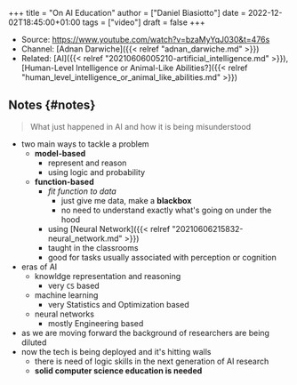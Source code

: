 +++
title = "On AI Education"
author = ["Daniel Biasiotto"]
date = 2022-12-02T18:45:00+01:00
tags = ["video"]
draft = false
+++

-   Source: <https://www.youtube.com/watch?v=bzaMyYqJ030&t=476s>
-   Channel: [Adnan Darwiche]({{< relref "adnan_darwiche.md" >}})
-   Related: [AI]({{< relref "20210606005210-artificial_intelligence.md" >}}), [Human-Level Intelligence or Animal-Like Abilities?]({{< relref "human_level_intelligence_or_animal_like_abilities.md" >}})


## Notes {#notes}

> What just happened in AI and how it is being misunderstood

-   two main ways to tackle a problem
    -   **model-based**
        -   represent and reason
        -   using logic and probability
    -   **function-based**
        -   _fit function to data_
            -   just give me data, make a **blackbox**
            -   no need to understand exactly what's going on under the hood
        -   using [Neural Network]({{< relref "20210606215832-neural_network.md" >}})
        -   taught in the classrooms
        -   good for tasks usually associated with perception or cognition
-   eras of AI
    -   knowldge representation and reasoning
        -   very `CS` based
    -   machine learning
        -   very Statistics and Optimization based
    -   neural networks
        -   mostly Engineering based
-   as we are moving forward the background of researchers are being diluted
-   now the tech is being deployed and it's hitting walls
    -   there is need of logic skills in the next generation of AI research
    -   **solid computer science education is needed**
